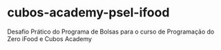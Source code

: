 # cubos-academy-psel-ifood
Desafio Prático do Programa de Bolsas para o curso de Programação do Zero iFood e Cubos Academy

